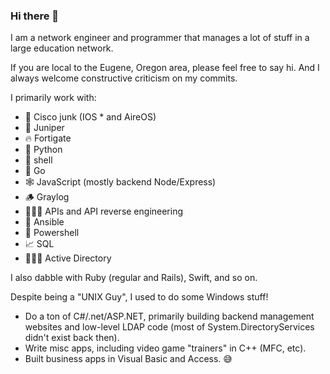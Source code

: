 ### Hi there 👋

I am a network engineer and programmer that manages a lot of stuff in a large education network.

If you are local to the Eugene, Oregon area, please feel free to say hi. And I always welcome constructive criticism on my commits.

I primarily work with:
- 🤬 Cisco junk (IOS * and AireOS)
- 🌲 Juniper
- 🔥 Fortigate
- 🐍 Python
- 🐚 shell
- 🦫 Go
- 🕸️ JavaScript (mostly backend Node/Express)
- 🪵 Graylog
- 🕵🏻‍♂️ APIs and API reverse engineering
- 🤖 Ansible
- 🔋 Powershell
- 📈 SQL
- 🧑‍🤝‍🧑 Active Directory

I also dabble with Ruby (regular and Rails), Swift, and so on.

Despite being a "UNIX Guy", I used to do some Windows stuff!
- Do a ton of C#/.net/ASP.NET, primarily building backend management websites and low-level LDAP code (most of System.DirectoryServices didn't exist back then).
- Write misc apps, including video game "trainers" in C++ (MFC, etc).
- Built business apps in Visual Basic and Access. 😅

<!--
**codejake/codejake** is a ✨ _special_ ✨ repository because its `README.md` (this file) appears on your GitHub profile.

Here are some ideas to get you started:

- 🔭 I’m currently working on ...
- 🌱 I’m currently learning ...
- 👯 I’m looking to collaborate on ...
- 🤔 I’m looking for help with ...
- 💬 Ask me about ...
- 📫 How to reach me: ...
- 😄 Pronouns: ...
- ⚡ Fun fact: ...
-->
